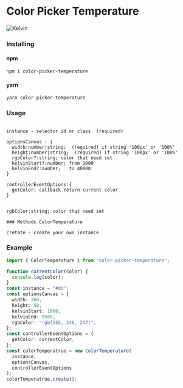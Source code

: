 # Color Picker Temperature

![Kelvin](https://user-images.githubusercontent.com/65889370/215314129-451ecb11-b9b4-4f89-a991-bfa5eca30ac0.png "Орк")

### Installing

#### npm

```
npm i color-picker-temperature
```

#### yarn

```
yarn color-picker-temperature
```

### Usage

```

instance - selector id or class  (required)

optionsCanvas : {
  width:number|string;  (required) if string '100px' or '100%'
  height:number|string;  (required) if string '100px' or '100%'
  rgbColor?:string; color that need set
  kelvinStart?:number; from 1000
  kelvinEnd?:number;   to 40000
}

controllerEventOptions:{
  getColor: callback return current color
}


rgbColor:string; color that need set

### Methods ColorTemperature

cretate - create your own instance

```

### Example

```ts
import { ColorTemperature } from "color-picker-temperature";

function currentColor(color) {
  console.log(color);
}
const instance = "#dd";
const optionsCanvas = {
  width: 300,
  height: 50,
  kelvinStart: 1000,
  kelvinEnd: 9500,
  rgbColor: "rgb(255, 246, 247)",
};
const controllerEventOptions = {
  getColor: currentColor,
};
const colorTemperatrue = new ColorTemperature(
  instance,
  optionsCanvas,
  controllerEventOptions
);
colorTemperatrue.create();
```
